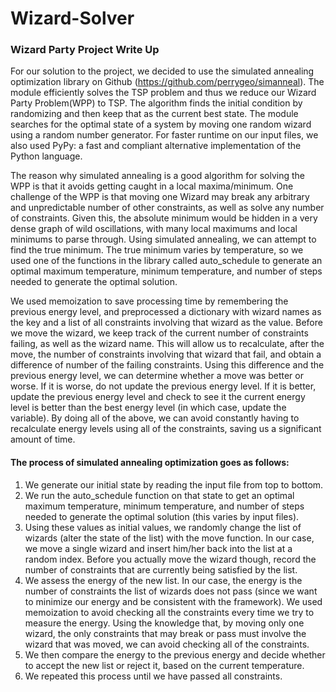 # Wizard-Solver

### Wizard Party Project Write Up
For our solution to the project, we decided to use the simulated annealing optimization library on Github (https://github.com/perrygeo/simanneal). The module efficiently solves the TSP problem and thus we reduce our Wizard Party Problem(WPP) to TSP. The algorithm finds the initial condition by randomizing and then keep that as the current best state. The module searches for the optimal state of a system by moving one random wizard using a random number generator. For faster runtime on our input files, we also used PyPy: a fast and compliant alternative implementation of the Python language.

The reason why simulated annealing is a good algorithm for solving the WPP is that it avoids getting caught in a local maxima/minimum. One challenge of the WPP is that moving one Wizard may break any arbitrary and unpredictable number of other constraints, as well as solve any number of constraints. Given this, the absolute minimum would be hidden in a very dense graph of wild oscillations, with many local maximums and local minimums to parse through. Using simulated annealing, we can attempt to find the true minimum. The true minimum varies by temperature, so we used one of the functions in the library called auto_schedule to generate an optimal maximum temperature, minimum temperature, and number of steps needed to generate the optimal solution.

We used memoization to save processing time by remembering the previous energy level, and preprocessed a dictionary with wizard names as the key and a list of all constraints involving that wizard as the value. Before we move the wizard, we keep track of the current number of constraints failing, as well as the wizard name. This will allow us to recalculate, after the move, the number of constraints involving that wizard that fail, and obtain a difference of number of the failing constraints. Using this difference and the previous energy level, we can determine whether a move was better or worse. If it is worse, do not update the previous energy level. If it is better, update the previous energy level and check to see it the current energy level is better than the best energy level (in which case, update the variable). By doing all of the above, we can avoid constantly having to recalculate energy levels using all of the constraints, saving us a significant amount of time.

#### The process of simulated annealing optimization goes as follows:
1. We generate our initial state by reading the input file from top to bottom.
2. We run the auto_schedule function on that state to get an optimal maximum
temperature, minimum temperature, and number of steps needed to generate the
optimal solution (this varies by input files).
3. Using these values as initial values, we randomly change the list of wizards (alter the
state of the list) with the move function. In our case, we move a single wizard and insert him/her back into the list at a random index. Before you actually move the wizard though, record the number of constraints that are currently being satisfied by the list.
4. We assess the energy of the new list. In our case, the energy is the number of constraints the list of wizards does not pass (since we want to minimize our energy and be consistent with the framework). We used memoization to avoid checking all the constraints every time we try to measure the energy. Using the knowledge that, by moving only one wizard, the only constraints that may break or pass must involve the wizard that was moved, we can avoid checking all of the constraints.
5. We then compare the energy to the previous energy and decide whether to accept the new list or reject it, based on the current temperature.
6. We repeated this process until we have passed all constraints.
